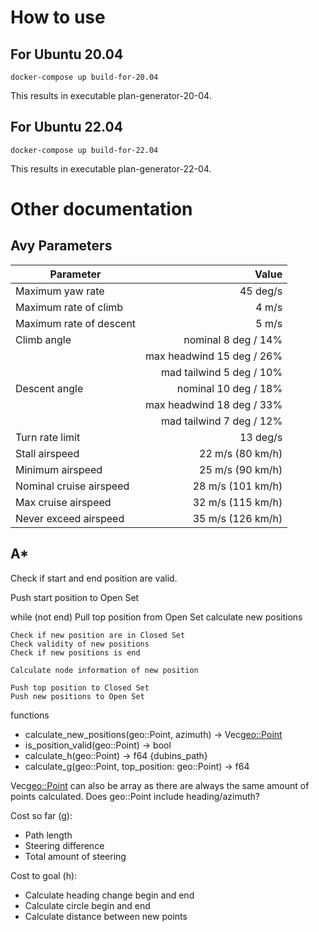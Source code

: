 # How to use
## For Ubuntu 20.04
```
docker-compose up build-for-20.04
```
This results in executable plan-generator-20-04.
## For Ubuntu 22.04
```
docker-compose up build-for-22.04
```
This results in executable plan-generator-22-04.

# Other documentation
## Avy Parameters
| Parameter | Value |
|-----------------|----------:|
| Maximum yaw rate | 45 deg/s |
| Maximum rate of climb | 4 m/s |
| Maximum rate of descent | 5 m/s |
| Climb angle | nominal 8 deg / 14% |
| | max headwind 15 deg / 26% |
| | mad tailwind 5 deg / 10% |
| Descent angle | nominal 10 deg / 18% |
| | max headwind 18 deg / 33% |
| | mad tailwind 7 deg / 12% |
| Turn rate limit | 13 deg/s |
| Stall airspeed | 22 m/s (80 km/h) |
| Minimum airspeed | 25 m/s (90 km/h) |
| Nominal cruise airspeed | 28 m/s (101 km/h) |
| Max cruise airspeed | 32 m/s (115 km/h) |
| Never exceed airspeed | 35 m/s (126 km/h) |

## A*

Check if start and end position are valid.

Push start position to Open Set

while (not end)
    Pull top position from Open Set
    calculate new positions

    Check if new position are in Closed Set
    Check validity of new positions
    Check if new positions is end 

    Calculate node information of new position

    Push top position to Closed Set
    Push new positions to Open Set


functions
- calculate_new_positions(geo::Point, azimuth) -> Vec<geo::Point>
- is_position_valid(geo::Point) -> bool
- calculate_h(geo::Point) -> f64 {dubins_path}
- calculate_g(geo::Point, top_position: geo::Point) -> f64

Vec<geo::Point> can also be array as there are always the same amount of points calculated.
Does geo::Point include heading/azimuth?

Cost so far (g):
- Path length
- Steering difference
- Total amount of steering

Cost to goal (h):
- Calculate heading change begin and end
- Calculate circle begin and end
- Calculate distance between new points